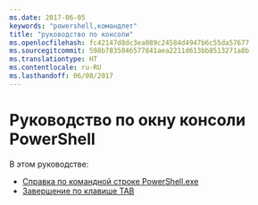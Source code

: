 ```yaml
---
ms.date: 2017-06-05
keywords: "powershell,командлет"
title: "руководство по консоли"
ms.openlocfilehash: fc42147d8dc3ea089c24584d4947b6c55da57677
ms.sourcegitcommit: 598b7835046577841aea2211d613bb8513271a8b
ms.translationtype: HT
ms.contentlocale: ru-RU
ms.lasthandoff: 06/08/2017
---
```

#  <a name="powershell-console-window-guide"></a>Руководство по окну консоли PowerShell

В этом руководстве:
-  [Справка по командной строке PowerShell.exe](console/PowerShell.exe-Command-Line-Help.md)
-  [Завершение по клавише TAB](console/Using-Tab-Expansion.md)

